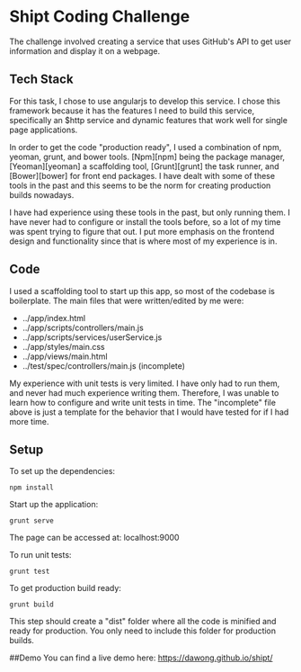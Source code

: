 # Shipt Coding Challenge

The challenge involved creating a service that uses GitHub's API to get user information and display it on a webpage.

## Tech Stack
For this task, I chose to use angularjs to develop this service. I chose this framework because it has the features I need to build this service, specifically an $http service and dynamic features that work well for single page applications.

In order to get the code "production ready", I used a combination of npm, yeoman, grunt, and bower tools. [Npm][npm] being the package manager, [Yeoman][yeoman] a scaffolding tool, [Grunt][grunt] the task runner, and [Bower][bower] for front end packages. I have dealt with some of these tools in the past and this seems to be the norm for creating production builds nowadays.

I have had experience using these tools in the past, but only running them. I have never had to configure or install the tools before, so a lot of my time was spent trying to figure that out. I put more emphasis on the frontend design and functionality since that is where most of my experience is in.

## Code
I used a scaffolding tool to start up this app, so most of the codebase is boilerplate. The main files that were written/edited by me were:

* ../app/index.html
* ../app/scripts/controllers/main.js
* ../app/scripts/services/userService.js
* ../app/styles/main.css
* ../app/views/main.html
* ../test/spec/controllers/main.js (incomplete)

My experience with unit tests is very limited. I have only had to run them, and never had much experience writing them. Therefore, I was unable to learn how to configure and write unit tests in time. The "incomplete" file above is just a template for the behavior that I would have tested for if I had more time.

## Setup
To set up the dependencies:

```
npm install
```

Start up the application:
```
grunt serve
```
The page can be accessed at: localhost:9000

To run unit tests:
```
grunt test
```

To get production build ready:
```
grunt build
```
This step should create a "dist" folder where all the code is minified and ready for production. You only need to include this folder for production builds.

##Demo
You can find a live demo here: https://dawong.github.io/shipt/